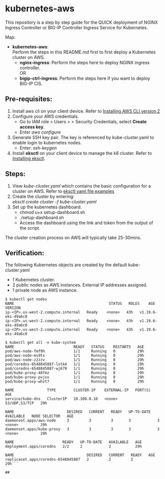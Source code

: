 # kubernetes-aws
This repository is a step by step guide for the QUICK deployment of NGINX Ingress Controller or BIG-IP Controller Ingress Service for Kubernetes.  

Map:
- **kubernetes-aws**:  
  Perform the steps in this README.md first to first deploy a Kubernetes cluster on AWS.    
     - **nginx-ingress**: Perform the steps here to deploy NGINX ingress controller.  
     OR
     - **bigip-ctrl-ingress**: Perform the steps here if you want to deploy BIG-IP CIS.  

## Pre-requisites:
1. Install aws cli on your client device. Refer to [Installing AWS CLI version 2](https://docs.aws.amazon.com/cli/latest/userguide/install-cliv2.html)
2. Configure your AWS credentials.
   - Go to IAM role > Users > <User> > Security Credentials, select **Create access key**.
   - Enter *aws configure*
3. Generate SSH key pair. The key is referenced by kube-cluster.yaml to enable login to kubernetes nodes.
   - Enter: *ssh-keygen*
4. Install **eksctl** on your client device to manage the k8 cluster. Refer to [Installing eksctl](https://docs.aws.amazon.com/eks/latest/userguide/eksctl.html).

## Steps:
1. View *kube-cluster.yaml* which contains the basic configuration for a cluster on AWS. Refer to [eksctl yaml file examples](https://github.com/weaveworks/eksctl/tree/main/examples) 
2. Create the cluster by entering:  
*eksctl create cluster -f kube-cluster.yaml*  
3. Set up the kubernetes dashboard.  
   - chmod u+x setup-dashboard.sh
   - ./setup-dashboard.sh
   - Access the dashboard using the link and token from the output of the script.

The cluster creation process on AWS will typically take 25-30mins. 

## Verification:
The following Kubernetes objects are created by the default kube-cluster.yaml
- 1 Kubernetes cluster.
- 2 public nodes as AWS instances. External IP addresses assigned.
- 1 private node as AWS instance.

```  
$ kubectl get nodes
NAME                                           STATUS   ROLES    AGE   VERSION
ip-<IP>.us-west-2.compute.internal   Ready    <none>   43h   v1.19.6-eks-49a6c0
ip-<IP>.us-west-2.compute.internal   Ready    <none>   43h   v1.19.6-eks-49a6c0
ip-<IP>.us-west-2.compute.internal   Ready    <none>   43h   v1.19.6-eks-49a6c0

$ kubectl get all -n kube-system
NAME                           READY   STATUS    RESTARTS   AGE
pod/aws-node-fmf9h             1/1     Running   0          29h
pod/aws-node-ms9ts             1/1     Running   0          29h
pod/aws-node-z2zzv             1/1     Running   0          29h
pod/coredns-6548845887-lxtk4   1/1     Running   0          29h
pod/coredns-6548845887-wj679   1/1     Running   0          29h
pod/kube-proxy-48fmz           1/1     Running   0          29h
pod/kube-proxy-pvjsv           1/1     Running   0          29h
pod/kube-proxy-whzt7           1/1     Running   0          29h

NAME               TYPE        CLUSTER-IP    EXTERNAL-IP   PORT(S)         AGE
service/kube-dns   ClusterIP   10.100.0.10   <none>        53/UDP,53/TCP   29h

NAME                        DESIRED   CURRENT   READY   UP-TO-DATE   AVAILABLE   NODE SELECTOR   AGE
daemonset.apps/aws-node     3         3         3       3            3           <none>          29h
daemonset.apps/kube-proxy   3         3         3       3            3           <none>          29h

NAME                      READY   UP-TO-DATE   AVAILABLE   AGE
deployment.apps/coredns   2/2     2            2           29h

NAME                                 DESIRED   CURRENT   READY   AGE
replicaset.apps/coredns-6548845887   2         2         2       29h```

## 
